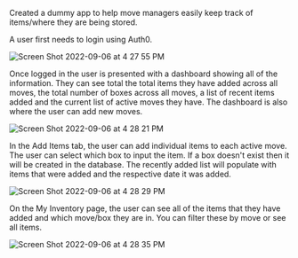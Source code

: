 Created a dummy app to help move managers easily keep track of items/where they are being stored.

A user first needs to login using Auth0.

![Screen Shot 2022-09-06 at 4 27 55 PM](https://user-images.githubusercontent.com/23404792/188732003-7a589448-f813-40f1-a4a7-7a8e686dfe7d.png)

Once logged in the user is presented with a dashboard showing all of the information. They can see total the total items they have added across all moves, the total number of boxes across all moves, a list of recent items added and the current list of active moves they have. The dashboard is also where the user can add new moves.

![Screen Shot 2022-09-06 at 4 28 21 PM](https://user-images.githubusercontent.com/23404792/188732267-5bbd79e2-98cf-4b68-925c-752e55d99066.png)

In the Add Items tab, the user can add individual items to each active move. The user can select which box to input the item. If a box doesn't exist then it will be created in the database. The recently added list will populate with items that were added and the respective date it was added.

![Screen Shot 2022-09-06 at 4 28 29 PM](https://user-images.githubusercontent.com/23404792/188732473-ddf4abfc-135e-4fce-9c85-e00b30fc77ca.png)

On the My Inventory page, the user can see all of the items that they have added and which move/box they are in. You can filter these by move or see all items.

![Screen Shot 2022-09-06 at 4 28 35 PM](https://user-images.githubusercontent.com/23404792/188732588-a1f4ac9c-d31a-4258-b4e7-f068ef4c2844.png)
